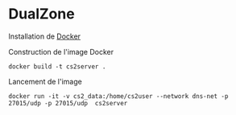 # DualZone

Installation de [Docker](https://www.docker.com/) 

Construction de l'image Docker

````shell
docker build -t cs2server .
````

Lancement de l'image
````shell
docker run -it -v cs2_data:/home/cs2user --network dns-net -p 27015/udp -p 27015/udp  cs2server
````


